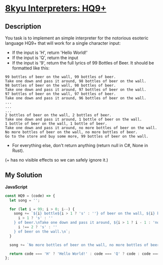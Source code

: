 # [8kyu Interpreters: HQ9+](https://www.codewars.com/kata/591588d49f4056e13f000001)

## Description

You task is to implement an simple interpreter for the notorious esoteric language HQ9+ that will work for a single character input:

- If the input is 'H', return 'Hello World!'
- If the input is 'Q', return the input
- If the input is '9', return the full lyrics of 99 Bottles of Beer. It should be formatted like this:

```
99 bottles of beer on the wall, 99 bottles of beer.
Take one down and pass it around, 98 bottles of beer on the wall.
98 bottles of beer on the wall, 98 bottles of beer.
Take one down and pass it around, 97 bottles of beer on the wall.
97 bottles of beer on the wall, 97 bottles of beer.
Take one down and pass it around, 96 bottles of beer on the wall.
...
...
...
2 bottles of beer on the wall, 2 bottles of beer.
Take one down and pass it around, 1 bottle of beer on the wall.
1 bottle of beer on the wall, 1 bottle of beer.
Take one down and pass it around, no more bottles of beer on the wall.
No more bottles of beer on the wall, no more bottles of beer.
Go to the store and buy some more, 99 bottles of beer on the wall.
```

- For everything else, don't return anything (return null in C#, None in Rust).

(+ has no visible effects so we can safely ignore it.)

## My Solution

**JavaScript**

```js
const HQ9 = (code) => {
  let song = '';

  for (let i = 99; i > 0; i--) {
    song += `${i} bottle${i > 1 ? 's' : ''} of beer on the wall, ${i} bottle${
      i > 1 ? 's' : ''
    } of beer.\nTake one down and pass it around, ${i > 1 ? i - 1 : 'no more'} bottle${
      i !== 2 ? 's' : ''
    } of beer on the wall.\n`;
  }

  song += `No more bottles of beer on the wall, no more bottles of beer.\nGo to the store and buy some more, 99 bottles of beer on the wall.`;

  return code === 'H' ? 'Hello World!' : code === 'Q' ? code : code === '9' ? song : undefined;
};
```
